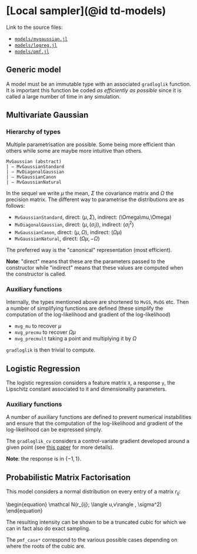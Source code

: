 # [Local sampler](@id td-models)

Link to the source files:

* [`models/mvgaussian.jl`](https://github.com/alan-turing-institute/PDMP.jl/blob/master/src/models/mvgaussian.jl)
* [`models/logreg.jl`](https://github.com/alan-turing-institute/PDMP.jl/blob/master/src/models/logreg.jl)
* [`models/pmf.jl`](https://github.com/alan-turing-institute/PDMP.jl/blob/master/src/models/pmf.jl)

## Generic model

A model must be an immutable type with an associated `gradloglik` function. It is important this function be coded *as efficiently as possible* since it is called a large number of time in any simulation.

## Multivariate Gaussian

### Hierarchy of types

Multiple parametrisation are possible. Some being more efficient than others while some are maybe more intuitive than others.

```
MvGaussian (abstract)
| — MvGaussianStandard
| — MvDiagonalGaussian
| — MvGaussianCanon
| — MvGaussianNatural
```

In the sequel we write $\mu$ the mean, $\Sigma$ the covariance matrix and $\Omega$ the precision matrix. The different way to parametrise the distributions are as follows:

* `MvGaussianStandard`, direct: $(\mu, \Sigma)$, indirect: (\Omega\mu,\Omega)
* `MvDiagonalGaussian`, direct: $(\mu, (\sigma_i))$, indirect: $(\sigma_i^2)$
* `MvGaussianCanon`, direct: $(\mu, \Omega)$, indirect: $(\Omega\mu)$
* `MvGaussianNatural`, direct: $(\Omega\mu,-\Omega)$

The preferred way is the "canonical" representation (most efficient).

**Note**: "direct" means that these are the parameters passed to the constructor while "indirect" means that these values are computed when the constructor is called.

### Auxiliary functions

Internally, the types mentioned above are shortened to `MvGS`, `MvDG` etc. Then a number of simplifying functions are defined (these simplify the computation of the log-likelihood and gradient of the log-likelihood)

* `mvg_mu` to recover $\mu$
* `mvg_precmu` to recover $\Omega\mu$
* `mvg_precmult` taking a point and multiplying it by $\Omega$

`gradloglik` is then trivial to compute.

## Logistic Regression

The logistic regression considers a feature matrix `X`, a response `y`, the Lipschitz constant associated to it and dimensionality parameters.

### Auxiliary functions

A number of auxiliary functions are defined to prevent numerical instabilities and ensure that the computation of the log-likelihood and gradient of the log-likelihood can be expressed simply.

The `gradloglik_cv` considers a control-variate gradient developed around a given point (see [this paper](https://arxiv.org/pdf/1701.04244.pdf) for more details).

**Note**: the response is in $\{-1,1\}$.

## Probabilistic Matrix Factorisation

This model considers a normal distribution on every entry of a matrix $r_{ij}$:

\begin{equation}
\mathcal N(r_{ij}; \langle u,v\rangle , \sigma^2)
\end{equation}

The resulting intensity can be shown to be a truncated cubic for which we can in fact also do exact sampling.

The `pmf_case*` correspond to the various possible cases depending on where the roots of the cubic are.
